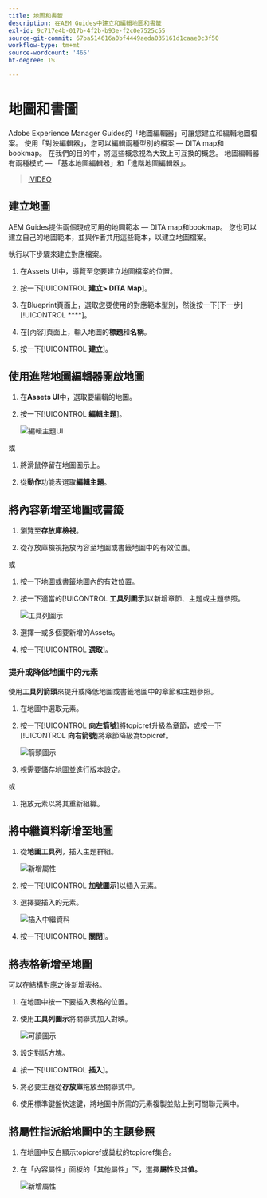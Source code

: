 ```yaml
---
title: 地圖和書籤
description: 在AEM Guides中建立和編輯地圖和書籤
exl-id: 9c717e4b-017b-4f2b-b93e-f2c0e7525c55
source-git-commit: 67ba514616a0bf4449aeda035161d1caae0c3f50
workflow-type: tm+mt
source-wordcount: '465'
ht-degree: 1%

---
```


# 地圖和書圖

Adobe Experience Manager Guides的「地圖編輯器」可讓您建立和編輯地圖檔案。 使用「對映編輯器」，您可以編輯兩種型別的檔案 — DITA map和bookmap。 在我們的目的中，將這些概念視為大致上可互換的概念。
地圖編輯器有兩種模式 — 「基本地圖編輯器」和「進階地圖編輯器」。

>[!VIDEO](https://video.tv.adobe.com/v/342766?quality=12&learn=on)

## 建立地圖

AEM Guides提供兩個現成可用的地圖範本 — DITA map和bookmap。 您也可以建立自己的地圖範本，並與作者共用這些範本，以建立地圖檔案。

執行以下步驟來建立對應檔案。

1. 在Assets UI中，導覽至您要建立地圖檔案的位置。

1. 按一下&#x200B;[!UICONTROL **建立> DITA Map**]。

1. 在Blueprint頁面上，選取您要使用的對應範本型別，然後按一下[下一步][!UICONTROL ****]。

1. 在[內容]頁面上，輸入地圖的&#x200B;**標題**&#x200B;和&#x200B;**名稱**。

1. 按一下&#x200B;[!UICONTROL **建立**]。

## 使用進階地圖編輯器開啟地圖

1. 在&#x200B;**Assets UI**&#x200B;中，選取要編輯的地圖。

1. 按一下&#x200B;[!UICONTROL **編輯主題**]。

   ![編輯主題UI](images/lesson-14/edit-topics.png)

或

1. 將滑鼠停留在地圖圖示上。

1. 從&#x200B;**動作**&#x200B;功能表選取&#x200B;**編輯主題**。


## 將內容新增至地圖或書籤

1. 瀏覽至&#x200B;**存放庫檢視**。

1. 從存放庫檢視拖放內容至地圖或書籤地圖中的有效位置。

或

1. 按一下地圖或書籤地圖內的有效位置。

1. 按一下適當的&#x200B;[!UICONTROL **工具列圖示**]&#x200B;以新增章節、主題或主題參照。

   ![工具列圖示](images/lesson-14/toolbar-icons.png)

1. 選擇一或多個要新增的Assets。

1. 按一下&#x200B;[!UICONTROL **選取**]。

### 提升或降低地圖中的元素

使用&#x200B;**工具列箭頭**&#x200B;來提升或降低地圖或書籤地圖中的章節和主題參照。

1. 在地圖中選取元素。

1. 按一下&#x200B;[!UICONTROL **向左箭號**]&#x200B;將topicref升級為章節，或按一下&#x200B;[!UICONTROL **向右箭號**]&#x200B;將章節降級為topicref。

   ![箭頭圖示](images/lesson-14/toolbar-arrows.png)

1. 視需要儲存地圖並進行版本設定。

或

1. 拖放元素以將其重新組織。

## 將中繼資料新增至地圖

1. 從&#x200B;**地圖工具列**，插入主題群組。

   ![新增屬性](images/lesson-14/add-topicgroup.png)

1. 按一下&#x200B;[!UICONTROL **加號圖示**]&#x200B;以插入元素。

1. 選擇要插入的元素。

   ![插入中繼資料](images/lesson-14/insert-metadata.png)

1. 按一下&#x200B;[!UICONTROL **關閉**]。

## 將表格新增至地圖

可以在結構對應之後新增表格。

1. 在地圖中按一下要插入表格的位置。

1. 使用&#x200B;**工具列圖示**&#x200B;將關聯式加入對映。

   ![可讀圖示](images/lesson-14/reltable-icon.png)

1. 設定對話方塊。

1. 按一下&#x200B;[!UICONTROL **插入**]。

1. 將必要主題從&#x200B;**存放庫**&#x200B;拖放至關聯式中。

1. 使用標準鍵盤快速鍵，將地圖中所需的元素複製並貼上到可關聯元素中。

## 將屬性指派給地圖中的主題參照

1. 在地圖中反白顯示topicref或巢狀的topicref集合。

1. 在「內容屬性」面板的「其他屬性」下，選擇&#x200B;**屬性**&#x200B;及其&#x200B;**值。**

   ![新增屬性](images/lesson-14/add-attribute.png)
